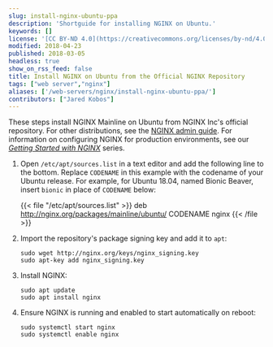 ```yaml
---
slug: install-nginx-ubuntu-ppa
description: 'Shortguide for installing NGINX on Ubuntu.'
keywords: []
license: '[CC BY-ND 4.0](https://creativecommons.org/licenses/by-nd/4.0)'
modified: 2018-04-23
published: 2018-03-05
headless: true
show_on_rss_feed: false
title: Install NGINX on Ubuntu from the Official NGINX Repository
tags: ["web server","nginx"]
aliases: ['/web-servers/nginx/install-nginx-ubuntu-ppa/']
contributors: ["Jared Kobos"]
---
```


These steps install NGINX Mainline on Ubuntu from NGINX Inc's official repository. For other distributions, see the [NGINX admin guide](https://docs.nginx.com/nginx/admin-guide/installing-nginx/installing-nginx-open-source/#installing-a-prebuilt-package). For information on configuring NGINX for production environments, see our *[Getting Started with NGINX](/docs/guides/getting-started-with-nginx-part-1-installation-and-basic-setup/)* series.

1.  Open `/etc/apt/sources.list` in a text editor and add the following line to the bottom. Replace `CODENAME` in this example with the codename of your Ubuntu release. For example, for Ubuntu 18.04, named Bionic Beaver, insert `bionic` in place of `CODENAME` below:

    {{< file "/etc/apt/sources.list" >}}
deb http://nginx.org/packages/mainline/ubuntu/ CODENAME nginx
{{< /file >}}

2.  Import the repository's package signing key and add it to `apt`:

        sudo wget http://nginx.org/keys/nginx_signing.key
        sudo apt-key add nginx_signing.key

3.  Install NGINX:

        sudo apt update
        sudo apt install nginx

4.  Ensure NGINX is running and enabled to start automatically on reboot:

        sudo systemctl start nginx
        sudo systemctl enable nginx
